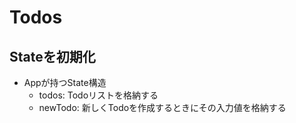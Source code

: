 # Todos

## Stateを初期化

- Appが持つState構造
    - todos: Todoリストを格納する
    - newTodo: 新しくTodoを作成するときにその入力値を格納する

##